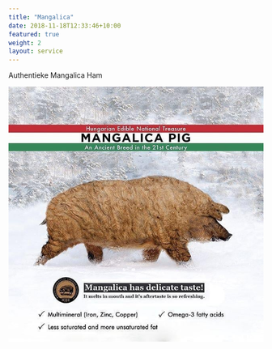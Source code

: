 ```yaml
---
title: "Mangalica"
date: 2018-11-18T12:33:46+10:00
featured: true
weight: 2
layout: service
---
```


Authentieke Mangalica Ham

![Mangalica](/images/mangalica.jpg)
